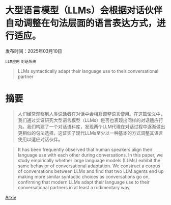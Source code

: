 # 大型语言模型（LLMs）会根据对话伙伴自动调整在句法层面的语言表达方式，进行适应。

发布时间：2025年03月10日

`LLM应用` `对话系统`

> LLMs syntactically adapt their language use to their conversational partner

# 摘要

> 人们经常观察到人类说话者在对话中会相互调整语言使用。在这篇论文中，我们通过实证研究大型语言模型（LLMs）是否也表现出同样的对话适应行为。我们构建了一个对话语料库，发现两个LLM代理在对话过程中逐渐做出更相似的句法选择，这证实了现代LLMs至少以一种基本的方式调整其语言使用以适应对话伙伴。

> It has been frequently observed that human speakers align their language use with each other during conversations. In this paper, we study empirically whether large language models (LLMs) exhibit the same behavior of conversational adaptation. We construct a corpus of conversations between LLMs and find that two LLM agents end up making more similar syntactic choices as conversations go on, confirming that modern LLMs adapt their language use to their conversational partners in at least a rudimentary way.

[Arxiv](https://arxiv.org/abs/2503.07457)
